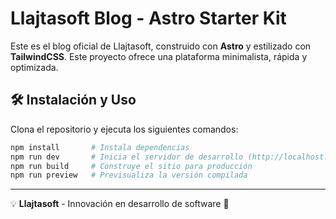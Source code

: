 # Llajtasoft Blog - Astro Starter Kit

Este es el blog oficial de Llajtasoft, construido con **Astro** y estilizado con **TailwindCSS**. Este proyecto ofrece una plataforma minimalista, rápida y optimizada.



## 🛠️ Instalación y Uso

Clona el repositorio y ejecuta los siguientes comandos:

```sh
npm install       # Instala dependencias
npm run dev       # Inicia el servidor de desarrollo (http://localhost:4321)
npm run build     # Construye el sitio para producción
npm run preview   # Previsualiza la versión compilada
```


---

💡 **Llajtasoft** - Innovación en desarrollo de software 🚀

